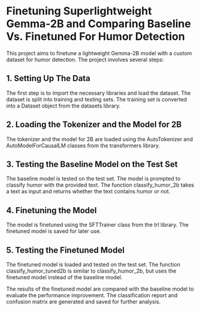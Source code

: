 
# Finetuning Superlightweight Gemma-2B and Comparing Baseline Vs. Finetuned For Humor Detection
This project aims to finetune a lightweight Gemma-2B model with a custom dataset for humor detection. The project involves several steps:

## 1. Setting Up The Data
The first step is to import the necessary libraries and load the dataset. The dataset is split into training and testing sets. The training set is converted into a Dataset object from the datasets library.

## 2. Loading the Tokenizer and the Model for 2B
The tokenizer and the model for 2B are loaded using the AutoTokenizer and AutoModelForCausalLM classes from the transformers library.

## 3. Testing the Baseline Model on the Test Set
The baseline model is tested on the test set. The model is prompted to classify humor with the provided text. The function classify_humor_2b takes a text as input and returns whether the text contains humor or not.

## 4. Finetuning the Model
The model is finetuned using the SFTTrainer class from the trl library. The finetuned model is saved for later use.

## 5. Testing the Finetuned Model
The finetuned model is loaded and tested on the test set. The function classify_humor_tuned2b is similar to classify_humor_2b, but uses the finetuned model instead of the baseline model.

The results of the finetuned model are compared with the baseline model to evaluate the performance improvement. The classification report and confusion matrix are generated and saved for further analysis.